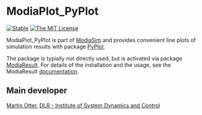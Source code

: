 # ModiaPlot_PyPlot

[![Stable](https://img.shields.io/badge/docs-stable-blue.svg)](https://modiasim.github.io/ModiaResult.jl/stable/index.html)
[![The MIT License](https://img.shields.io/badge/license-MIT-brightgreen.svg?style=flat-square)](https://github.com/ModiaSim/ModiaResult.jl/blob/master/LICENSE.md)

ModiaPlot_PyPlot is part of [ModiaSim](https://modiasim.github.io/docs/)
and provides convenient line plots of simulation results with package
[PyPlot](https://github.com/JuliaPy/PyPlot.jl).

The package is typially not directly used, but is activated via package
[ModiaResult](https://github.com/ModiaSim/ModiaResult.jl).
For details of the installation and the usage, 
see the ModiaResult [documentation](https://modiasim.github.io/ModiaResult.jl/stable/index.html).


## Main developer

[Martin Otter](https://rmc.dlr.de/sr/en/staff/martin.otter/),
[DLR - Institute of System Dynamics and Control](https://www.dlr.de/sr/en)
